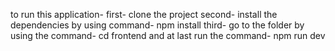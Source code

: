 to run this application-
first- clone the project
second- install the dependencies by using command- npm install
third- go to the folder  by using the command- cd frontend
and at last run the command- npm run dev